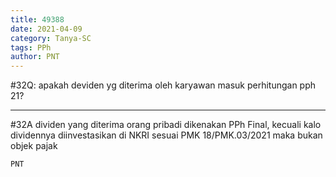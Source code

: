 ```yaml
---
title: 49388
date: 2021-04-09
category: Tanya-SC
tags: PPh
author: PNT
---
```


#32Q: apakah deviden yg diterima oleh karyawan masuk perhitungan pph 21?

---

#32A dividen yang diterima orang pribadi dikenakan PPh Final, kecuali kalo dividennya diinvestasikan di NKRI sesuai PMK 18/PMK.03/2021 maka bukan objek pajak

`PNT`
